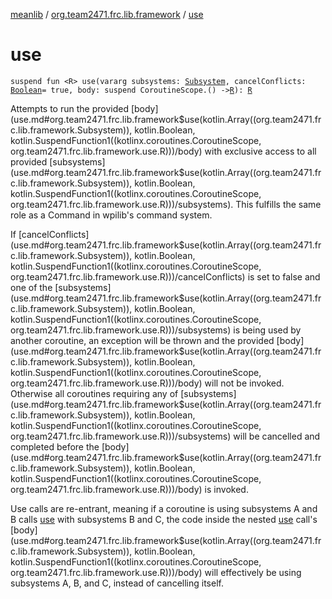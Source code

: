 [meanlib](../index.md) / [org.team2471.frc.lib.framework](index.md) / [use](./use.md)

# use

`suspend fun <R> use(vararg subsystems: `[`Subsystem`](-subsystem/index.md)`, cancelConflicts: `[`Boolean`](https://kotlinlang.org/api/latest/jvm/stdlib/kotlin/-boolean/index.html)` = true, body: suspend CoroutineScope.() -> `[`R`](use.md#R)`): `[`R`](use.md#R)

Attempts to run the provided [body](use.md#org.team2471.frc.lib.framework$use(kotlin.Array((org.team2471.frc.lib.framework.Subsystem)), kotlin.Boolean, kotlin.SuspendFunction1((kotlinx.coroutines.CoroutineScope, org.team2471.frc.lib.framework.use.R)))/body) with exclusive access to all provided [subsystems](use.md#org.team2471.frc.lib.framework$use(kotlin.Array((org.team2471.frc.lib.framework.Subsystem)), kotlin.Boolean, kotlin.SuspendFunction1((kotlinx.coroutines.CoroutineScope, org.team2471.frc.lib.framework.use.R)))/subsystems). This fulfills
the same role as a Command in wpilib's command system.

If [cancelConflicts](use.md#org.team2471.frc.lib.framework$use(kotlin.Array((org.team2471.frc.lib.framework.Subsystem)), kotlin.Boolean, kotlin.SuspendFunction1((kotlinx.coroutines.CoroutineScope, org.team2471.frc.lib.framework.use.R)))/cancelConflicts) is set to false and one of the [subsystems](use.md#org.team2471.frc.lib.framework$use(kotlin.Array((org.team2471.frc.lib.framework.Subsystem)), kotlin.Boolean, kotlin.SuspendFunction1((kotlinx.coroutines.CoroutineScope, org.team2471.frc.lib.framework.use.R)))/subsystems) is being used by another coroutine,
an exception will be thrown and the provided [body](use.md#org.team2471.frc.lib.framework$use(kotlin.Array((org.team2471.frc.lib.framework.Subsystem)), kotlin.Boolean, kotlin.SuspendFunction1((kotlinx.coroutines.CoroutineScope, org.team2471.frc.lib.framework.use.R)))/body) will not be invoked. Otherwise all coroutines requiring
any of [subsystems](use.md#org.team2471.frc.lib.framework$use(kotlin.Array((org.team2471.frc.lib.framework.Subsystem)), kotlin.Boolean, kotlin.SuspendFunction1((kotlinx.coroutines.CoroutineScope, org.team2471.frc.lib.framework.use.R)))/subsystems) will be cancelled and completed before the [body](use.md#org.team2471.frc.lib.framework$use(kotlin.Array((org.team2471.frc.lib.framework.Subsystem)), kotlin.Boolean, kotlin.SuspendFunction1((kotlinx.coroutines.CoroutineScope, org.team2471.frc.lib.framework.use.R)))/body) is invoked.

Use calls are re-entrant, meaning if a coroutine is using subsystems A and B calls [use](./use.md) with subsystems B and C,
the code inside the nested [use](./use.md) call's [body](use.md#org.team2471.frc.lib.framework$use(kotlin.Array((org.team2471.frc.lib.framework.Subsystem)), kotlin.Boolean, kotlin.SuspendFunction1((kotlinx.coroutines.CoroutineScope, org.team2471.frc.lib.framework.use.R)))/body) will effectively be using subsystems A, B, and C, instead of
cancelling itself.

